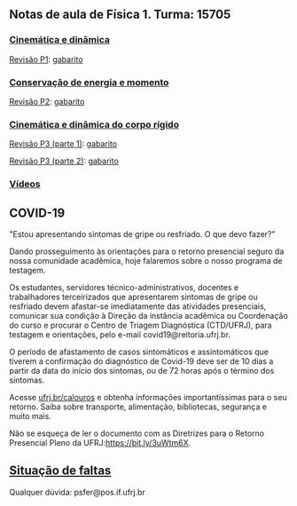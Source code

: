 ## Notas de aula de Física 1. Turma: 15705

<h3> <a href="./p1"> Cinemática e dinâmica </a> </h3>

<p><a href="pdf/15-Formulario_NIE_y_certificados.pdf" target="_blank"> Revisão P1</a>: <a href="pdf/ImpresoRellenarDescargar.pdf" target="_blank">gabarito</a></p>

<h3> <a href="./p2"> Conservação de energia e momento </a> </h3>

<p><a href="pdf/Proceso automático para la solicitud de cita previa.pdf" target="_blank"> Revisão P2</a>: <a href="pdf/gab2.pdf" target="_blank">gabarito</a></p>

 <h3> <a href="./p3"> Cinemática e dinâmica do corpo rígido </a> </h3>
<p><a href="pdf/p3_1.pdf" target="_blank"> Revisão P3 (parte 1)</a>: <a href="pdf/p3_1_-gabarito.pdf" target="_blank">gabarito</a></p>
<p><a href="pdf/p3_2.pdf" target="_blank"> Revisão P3 (parte 2)</a>:  <a href="pdf/p3_2_gabarito.pdf" target="_blank">gabarito</a></p>


<h3> <a href="./videos"> Vídeos </a> </h3>

<h2>COVID-19</h2>

<p>"Estou apresentando sintomas de gripe ou resfriado. O que devo fazer?"</p>
<p>Dando prosseguimento às orientações para o retorno presencial seguro da nossa comunidade acadêmica, hoje falaremos sobre o nosso programa de testagem.</p>
<p>Os estudantes, servidores técnico-administrativos, docentes e trabalhadores terceirizados que apresentarem sintomas de gripe ou resfriado devem afastar-se imediatamente das atividades presenciais, comunicar sua condição à Direção da instância acadêmica ou Coordenação do curso e procurar o Centro de Triagem Diagnóstica (CTD/UFRJ), para testagem e orientações, pelo e-mail covid19@reitoria.ufrj.br. </p>
<p>O período de afastamento de casos sintomáticos e assintomáticos que tiverem a confirmação do diagnóstico de Covid-19 deve ser de 10 dias a partir da data do início dos sintomas, ou de 72 horas após o término dos sintomas.</p>
<p>Acesse <a href="https://ufrj.br/calouros/" target="_blank">ufrj.br/calouros</a> e obtenha informações importantíssimas para o seu retorno. Saiba sobre transporte, alimentação, bibliotecas, segurança e muito mais.</p>
<p>Não se esqueça de ler o documento com as Diretrizes para o Retorno Presencial Pleno da UFRJ:<a href="https://bit.ly/3uWtm6X" target="_blank">https://bit.ly/3uWtm6X</a>.</p>

<h2><a href="pdf/presencas15705.pdf" target="_blank">Situação de faltas</a></h2>

<div id="footer"> Qualquer dúvida: psfer@pos.if.ufrj.br</div>
